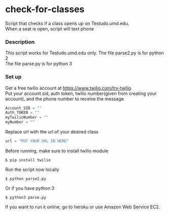 # check-for-classes
Script that checks if a class opens up on Testudo.umd.edu. <br />
When a seat is open, script will text phone

### Description
This script works for Testudo.umd.edu only.
The file parse2.py is for python 2 <br />
The file parse.py is for python 3

### Set up 
Get a free twilio account at https://www.twilio.com/try-twilio<br />
Put your account sid, auth token, twilio number(given from creating your account), and the phone number to receive the message 
```Python
Account_SID = ""
Auth_TOKEN = ""
myTwilioNumber = ""
myNumber = ""
```
Replace url with the url of your desired class
```Python
url = "PUT YOUR URL IN HERE"
```
Before running, make sure to install twilio module
```
$ pip install twilio
```
Run the script now locally 
```
$ python parse2.py
```
Or if you have python 3
```
$ python3 parse.py
```
If you want to run it online, go to heroku or use Amazon Web Service EC2.
